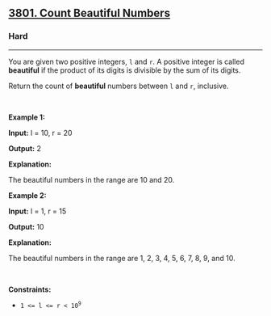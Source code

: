 <h2><a href="https://leetcode.com/problems/count-beautiful-numbers">3801. Count Beautiful Numbers</a></h2><h3>Hard</h3><hr><p data-end="387" data-start="189">You are given two positive integers, <code><font face="monospace">l</font></code> and <code><font face="monospace">r</font></code>. A positive integer is called <strong data-end="276" data-start="263">beautiful</strong> if the product of its digits is divisible by the sum of its digits.</p>

<p data-end="529" data-start="448">Return the count of <strong>beautiful</strong> numbers between <code>l</code> and <code>r</code>, inclusive.</p>

<p>&nbsp;</p>
<p><strong class="example">Example 1:</strong></p>

<div class="example-block">
<p><strong>Input:</strong> <span class="example-io">l = 10, r = 20</span></p>

<p><strong>Output:</strong> <span class="example-io">2</span></p>

<p><strong>Explanation:</strong></p>

<p>The beautiful numbers in the range are 10 and 20.</p>
</div>

<p><strong class="example">Example 2:</strong></p>

<div class="example-block">
<p><strong>Input:</strong> <span class="example-io">l = 1, r = 15</span></p>

<p><strong>Output:</strong> <span class="example-io">10</span></p>

<p><strong>Explanation:</strong></p>

<p>The beautiful numbers in the range are 1, 2, 3, 4, 5, 6, 7, 8, 9, and 10.</p>
</div>

<p>&nbsp;</p>
<p><strong>Constraints:</strong></p>

<ul>
	<li><code>1 &lt;= l &lt;= r &lt; 10<sup>9</sup></code></li>
</ul>
